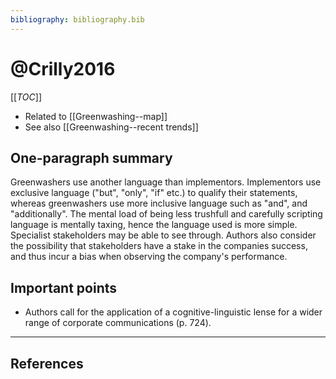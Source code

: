 ```yaml
---
bibliography: bibliography.bib
---
```


# @Crilly2016

[[_TOC_]]

* Related to [[Greenwashing--map]]
* See also [[Greenwashing--recent trends]]

## One-paragraph summary

Greenwashers use another language than implementors. Implementors use exclusive language ("but", "only", "if" etc.) to qualify their statements, whereas greenwashers use more inclusive language such as "and", and "additionally". The mental load of being less trushfull and carefully scripting language is mentally taxing, hence the language used is more simple. Specialist stakeholders may be able to see through. Authors also consider the possibility that stakeholders have a stake in the companies success, and thus incur a bias when observing the company's performance.

## Important points
* Authors call for the application of a cognitive-linguistic lense for a wider range of corporate communications (p. 724).

---

## References
